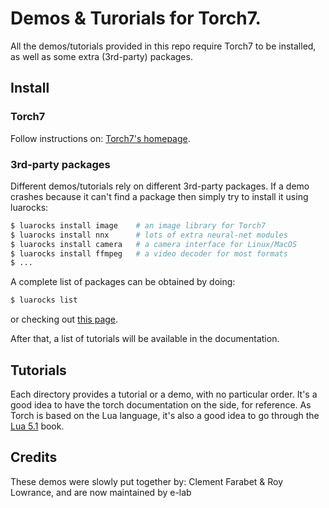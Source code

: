# Demos & Turorials for Torch7.

All the demos/tutorials provided in this repo require Torch7 to be installed,
as well as some extra (3rd-party) packages.

## Install

### Torch7

Follow instructions on: [Torch7's homepage](http://www.torch.ch/).

### 3rd-party packages

Different demos/tutorials rely on different 3rd-party packages. If a demo
crashes because it can't find a package then simply try to install it using 
luarocks:

``` sh
$ luarocks install image    # an image library for Torch7
$ luarocks install nnx      # lots of extra neural-net modules
$ luarocks install camera   # a camera interface for Linux/MacOS
$ luarocks install ffmpeg   # a video decoder for most formats
$ ...
```

A complete list of packages can be obtained by doing:

``` sh
$ luarocks list
```

or checking out [this page](http://htmlpreview.github.io/?https://github.com/torch/rocks/blob/master/index.html).

After that, a list of tutorials will be available in the documentation.

## Tutorials

Each directory provides a tutorial or a demo, with no particular order.
It's a good idea to have the torch documentation
on the side, for reference. As Torch is based on the Lua language,
it's also a good idea to go through the [Lua 5.1](http://www.lua.org/manual/5.1/)
book.

## Credits

These demos were slowly put together by: Clement Farabet & Roy Lowrance, and are now maintained by e-lab
